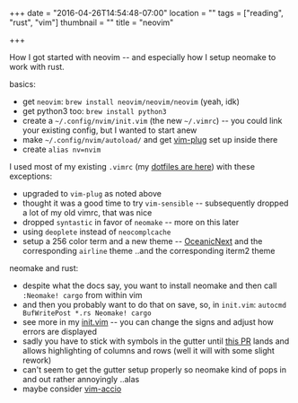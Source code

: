 +++
date = "2016-04-26T14:54:48-07:00"
location = ""
tags = ["reading", "rust", "vim"]
thumbnail = ""
title = "neovim"

+++

How I got started with neovim --
and especially how I setup neomake to work with rust.

<!--more-->

basics:

* get `neovim`: `brew install neovim/neovim/neovim` (yeah, idk)
* get python3 too: `brew install python3`
* create a  `~/.config/nvim/init.vim` (the new `~/.vimrc`) --
you could link your existing config, but I wanted to start anew
* make `~/.config/nvim/autoload/`
and get [vim-plug](https://github.com/junegunn/vim-plug) set up inside there
* create `alias nv=nvim`

I used most of my existing `.vimrc` (my [dotfiles are here](https://github.com/yosemitebandit/dotdotdot))
with these exceptions:

* upgraded to `vim-plug` as noted above
* thought it was a good time to try `vim-sensible` --
subsequently dropped a lot of my old vimrc, that was nice
* dropped `syntastic` in favor of `neomake` -- more on this later
* using `deoplete` instead of `neocomplcache`
* setup a 256 color term and a new theme -- [OceanicNext](https://github.com/mhartington/oceanic-next)
and the corresponding `airline` theme ..and the corresponding iterm2 theme

neomake and rust:

* despite what the docs say,
you want to install neomake and then call `:Neomake! cargo`
from within vim
* and then you probably want to do that on save, so, in `init.vim`:
`autocmd BufWritePost *.rs Neomake! cargo`
* see more in my [init.vim](https://github.com/yosemitebandit/dotdotdot/blob/master/nvim-init.vim) --
you can change the signs and adjust how errors are displayed
* sadly you have to stick with symbols in the gutter
until [this PR](https://github.com/benekastah/neomake/pull/361) lands
and allows highlighting of columns and rows (well it will with some slight rework)
* can't seem to get the gutter setup properly so neomake kind of pops in and out rather annoyingly ..alas
* maybe consider [vim-accio](https://github.com/pgdouyon/vim-accio)
